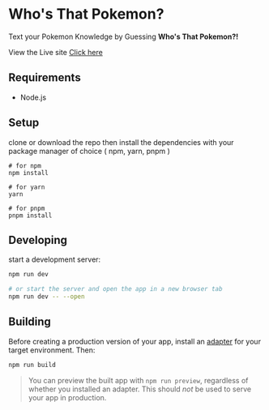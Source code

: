 # Who's That Pokemon?

Text your Pokemon Knowledge by Guessing **Who's That Pokemon?!**

View the Live site [Click here](https://wtp.vercel.app/)

## Requirements

- Node.js

## Setup

clone or download the repo
then install the dependencies with your package manager of choice ( npm, yarn, pnpm )

```
# for npm
npm install

# for yarn
yarn

# for pnpm
pnpm install

```

## Developing

start a development server:

```bash
npm run dev

# or start the server and open the app in a new browser tab
npm run dev -- --open
```

## Building

Before creating a production version of your app, install an [adapter](https://kit.svelte.dev/docs#adapters) for your target environment. Then:

```bash
npm run build
```

> You can preview the built app with `npm run preview`, regardless of whether you installed an adapter. This should _not_ be used to serve your app in production.
